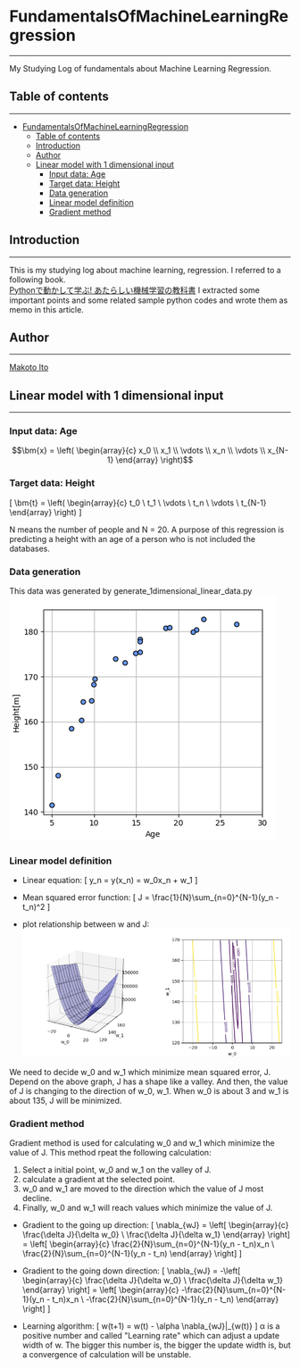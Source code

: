# FundamentalsOfMachineLearningRegression
---
My Studying Log of fundamentals about Machine Learning Regression.

## Table of contents
---
<!-- TOC -->

- [FundamentalsOfMachineLearningRegression](#fundamentalsofmachinelearningregression)
    - [Table of contents](#table-of-contents)
    - [Introduction](#introduction)
    - [Author](#author)
    - [Linear model with 1 dimensional input](#linear-model-with-1-dimensional-input)
        - [Input data: Age](#input-data-age)
        - [Target data: Height](#target-data-height)
        - [Data generation](#data-generation)
        - [Linear model definition](#linear-model-definition)
        - [Gradient method](#gradient-method)

<!-- /TOC -->

## Introduction
---
This is my studying log about machine learning, regression. I referred to a following book.  
[Pythonで動かして学ぶ! あたらしい機械学習の教科書](https://www.amazon.co.jp/Python%E3%81%A7%E5%8B%95%E3%81%8B%E3%81%97%E3%81%A6%E5%AD%A6%E3%81%B6%EF%BC%81-%E3%81%82%E3%81%9F%E3%82%89%E3%81%97%E3%81%84%E6%A9%9F%E6%A2%B0%E5%AD%A6%E7%BF%92%E3%81%AE%E6%95%99%E7%A7%91%E6%9B%B8-%E4%BC%8A%E8%97%A4-%E7%9C%9F-ebook/dp/B078767Y56/ref=sr_1_12?__mk_ja_JP=%E3%82%AB%E3%82%BF%E3%82%AB%E3%83%8A&keywords=%E6%A9%9F%E6%A2%B0%E5%AD%A6%E7%BF%92&qid=1556694357&s=gateway&sr=8-12)
I extracted some important points and some related sample python codes and wrote them as memo in this article.  

## Author
---
[Makoto Ito](https://researchmap.jp/itomakoto/)

## Linear model with 1 dimensional input
---
### Input data: Age  
$$\bm{x} = \left(
    \begin{array}{c}
      x_0 \\
      x_1 \\
      \vdots \\
      x_n \\
      \vdots \\
      x_{N-1}
    \end{array}
  \right)$$

### Target data: Height  
\[
  \bm{t} = \left(
    \begin{array}{c}
      t_0 \\
      t_1 \\
      \vdots \\
      t_n \\
      \vdots \\
      t_{N-1}
    \end{array}
  \right)
\]

N means the number of people and N = 20. A purpose of this regression is predicting a height with an age of a person who is not included the databases.  

### Data generation
This data was generated by generate_1dimensional_linear_data.py
![](2019-05-01-17-12-16.png)

### Linear model definition

* Linear equation:
\[
  y_n = y(x_n) = w_0x_n + w_1
\]

* Mean squared error function:
\[
  J = \frac{1}{N}\sum_{n=0}^{N-1}(y_n - t_n)^2
\]

* plot relationship between w and J:  
![](2019-05-01-22-07-38.png)

We need to decide w_0 and w_1 which minimize mean squared error, J. Depend on the above graph, J has a shape like a valley. And then, the value of J is changing to the direction of w_0, w_1. 
When w_0 is about 3 and w_1 is about 135, J will be minimized.  

### Gradient method
Gradient method is used for calculating w_0 and w_1 which minimize the value of J. This method rpeat the following calculation:
1. Select a initial point, w_0 and w_1 on the valley of J.
2. calculate a gradient at the selected point.
3. w_0 and w_1 are moved to the direction which the value of J most decline.
4. Finally, w_0 and w_1 will reach values which minimize the value of J.

* Gradient to the going up direction:
\[
  \nabla_{wJ} = \left[
    \begin{array}{c}
      \frac{\delta J}{\delta w_0} \\
      \frac{\delta J}{\delta w_1}
    \end{array}
  \right] = \left[
    \begin{array}{c}
      \frac{2}{N}\sum_{n=0}^{N-1}(y_n - t_n)x_n \\
      \frac{2}{N}\sum_{n=0}^{N-1}(y_n - t_n)
    \end{array}
  \right]
\]

* Gradient to the going down direction:
\[
  \nabla_{wJ} = -\left[
    \begin{array}{c}
      \frac{\delta J}{\delta w_0} \\
      \frac{\delta J}{\delta w_1}
    \end{array}
  \right] = \left[
    \begin{array}{c}
      -\frac{2}{N}\sum_{n=0}^{N-1}(y_n - t_n)x_n \\
      -\frac{2}{N}\sum_{n=0}^{N-1}(y_n - t_n)
    \end{array}
  \right]
\]

* Learning algorithm:
\[
    w(t+1) = w(t) - \alpha \nabla_{wJ}|_{w(t)}
\]
α is a positive number and called "Learning rate" which can adjust a update width of w. The bigger this number is, the bigger the update width is, but a convergence of calculation will be unstable.  